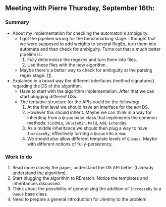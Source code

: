 ## Meeting with Pierre Thursday, September 16th:

### Summary

 - About my implementation for checking the automaton's ambiguity:
     - I got the pipeline wrong for the benchmarking stage. I thought that we were supposed to add weights to several RegEx, turn them into automata and then check for ambiguity. Turns out that a much better pipeline is:
        1. Fully determinize the regexes and turn them into files.
        2. Use these files with the new algorithm.
    - Maybe there's a better way to check for ambiguity at the parsing regex stage: [[1]](https://www.sciencedirect.com/science/article/pii/S0890540197926882).
- Explained in a broad way the different interfaces (method signatures) regarding the DS of the algorithm.
    - Have to start with the algorithm implementation. After that we can start plugging different DSs.
    - The tentative structure for the APIs could be the following:
        1. At the first level we should have an interface for the ```HoW``` DS.
        2. However this should inherit. Maybe we can think in a way for inheriting from a ```Queue``` base class that implements the common methods: ```FindMin```, ```DeleteMin```, ```Meld```, ```Add```, ```ExtendBy```.
        3. As a middle inheritance we should then plug a way to have ```IncreaseBy```, effectively turning a ```Queue``` into a ```HoW```.
        4. We should also allow different template levels of ```Queues```. Maybe with different notions of fully-persistency.

### Work to do

1. Read more closely the paper, understand the DS API better (I already understand the algorithm).
2. Start plugging the algorithm to REmatch. Notice the templates and inheritances discussed.
3. Think about the possibility of generalizing the addition of ```IncreaseBy``` to a ```Queue``` base class.
4. Need to prepare a general introduction for Jérémy to the problem.